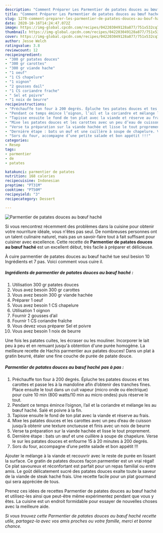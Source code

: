 ```yaml
---
description: "Comment Préparer Les Parmentier de patates douces au bœuf haché"
title: "Comment Préparer Les Parmentier de patates douces au bœuf haché"
slug: 1278-comment-preparer-les-parmentier-de-patates-douces-au-bouf-hache
date: 2020-10-16T14:24:47.072Z
image: https://img-global.cpcdn.com/recipes/042203049128a877/751x532cq70/parmentier-de-patates-douces-au-boeuf-hache-photo-principale-de-la-recette.jpg
thumbnail: https://img-global.cpcdn.com/recipes/042203049128a877/751x532cq70/parmentier-de-patates-douces-au-boeuf-hache-photo-principale-de-la-recette.jpg
cover: https://img-global.cpcdn.com/recipes/042203049128a877/751x532cq70/parmentier-de-patates-douces-au-boeuf-hache-photo-principale-de-la-recette.jpg
author: Jesse Welch
ratingvalue: 3.8
reviewcount: 12
recipeingredient:
- "300 gr patates douces"
- "300 gr carottes"
- "300 gr viande hache"
- "1 oeuf"
- "1 CS chapelure"
- "1 oignon"
- "2 gousses dail"
- "1 CS coriandre frache"
- " Sel et poivre"
- "1 noix de beurre"
recipeinstructions:
- "Préchauffe ton four à 200 degrés. Épluche tes patates douces et tes carottes et passe les à la mandoline afin d’obtenir des tranches fines. Place ensuite le tout dans un cuit vapeur (micro onde ou électrique) pour cuire 10 min (800 watts/10 min au micro ondes) puis réserve le tout."
- "Pendant ce temps émince l’oignon, l’ail et la coriandre et mélange les au bœuf haché. Salé et poivre à la fin."
- "Tapisse ensuite le fond de ton plat avec la viande et réserve au frais."
- "Mixe les patates douces et les carottes avec un peu d’eau de cuisson jusqu’à obtenir une texture onctueuse et finis avec un noix de beurre"
- "Verse ta préparation sur la viande hachée et lisse le tout proprement."
- "Dernière étape : bats un œuf et une cuillère à soupe de chapelure. Verse le sur les patates douces et enfourne 15 à 20 minutes à 200 degrés."
- "Sors du four, accompagne d’une petite salade et bon appétit !!!"
categories:
- Resep
tags:
- parmentier
- de
- patates

katakunci: parmentier de patates 
nutrition: 168 calories
recipecuisine: Indonesian
preptime: "PT31M"
cooktime: "PT50M"
recipeyield: "3"
recipecategory: Dessert

---
```



![Parmentier de patates douces au bœuf haché](https://img-global.cpcdn.com/recipes/042203049128a877/751x532cq70/parmentier-de-patates-douces-au-boeuf-hache-photo-principale-de-la-recette.jpg)

Si vous rencontrez récemment des problèmes dans la cuisine pour obtenir votre nourriture idéale, vous n'êtes pas seul. De nombreuses personnes ont un talent culinaire naturel, mais pas un savoir-faire tout à fait suffisant pour cuisiner avec excellence. Cette recette de <strong> Parmentier de patates douces au bœuf haché </strong> est un excellent début, très facile à préparer et délicieuse.

<!--inarticleads1-->

À cuire parmentier de patates douces au bœuf haché tue seul besion 10 Ingrédients et 7 pas. Voici comment vous cuire il.

##### Ingrédients de parmentier de patates douces au bœuf haché :

1. Utilisation 300 gr patates douces
1. Vous avez besoin 300 gr carottes
1. Vous avez besoin 300 gr viande hachée
1. Préparer 1 oeuf
1. Vous avez besoin 1 CS chapelure
1. Utilisation 1 oignon
1. Fournir 2 gousses d’ail
1. Fournir 1 CS coriandre fraîche
1. Vous devez vous préparer  Sel et poivre
1. Vous avez besoin 1 noix de beurre


Une fois les patates cuites, les écraser ou les mouliner. Incorporer le lait peu à peu et en remuant jusqu&#39;à obtention d&#39;une purée homogène. La meilleure recette de Hachis parmentier aux patates douces! Dans un plat à gratin beurré, étaler une fine couche de purée de patate douce. 

<!--inarticleads2-->

##### Parmentier de patates douces au bœuf haché pas à pas :

1. Préchauffe ton four à 200 degrés. Épluche tes patates douces et tes carottes et passe les à la mandoline afin d’obtenir des tranches fines. Place ensuite le tout dans un cuit vapeur (micro onde ou électrique) pour cuire 10 min (800 watts/10 min au micro ondes) puis réserve le tout.
1. Pendant ce temps émince l’oignon, l’ail et la coriandre et mélange les au bœuf haché. Salé et poivre à la fin.
1. Tapisse ensuite le fond de ton plat avec la viande et réserve au frais.
1. Mixe les patates douces et les carottes avec un peu d’eau de cuisson jusqu’à obtenir une texture onctueuse et finis avec un noix de beurre
1. Verse ta préparation sur la viande hachée et lisse le tout proprement.
1. Dernière étape : bats un œuf et une cuillère à soupe de chapelure. Verse le sur les patates douces et enfourne 15 à 20 minutes à 200 degrés.
1. Sors du four, accompagne d’une petite salade et bon appétit !!!


Ajouter le mélange à la viande et recouvrir avec le reste de purée en lissant la surface. Ce gratin de patates douces façon parmentier est un vrai régal! Ce plat savoureux et réconfortant est parfait pour un repas familial ou entre amis. Le goût délicatement sucré des patates douces exalte toute la saveur de la viande de steak haché frais. Une recette facile pour un plat gourmand qui sera appréciée de tous. 

<!--inarticleads1-->

<p>
Prenez ces idées de recettes Parmentier de patates douces au bœuf haché et utilisez-les ainsi que peut-être même expérimentez pendant que vous y êtes. La cuisine est un endroit formidable pour essayer de nouvelles choses avec la meilleure aide.
</p>

<p>
<i>Si vous trouvez cette Parmentier de patates douces au bœuf haché recette utile, partagez-la avec vos amis proches ou votre famille, merci et bonne chance.</i>
</p>
